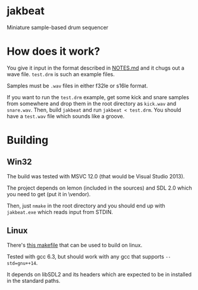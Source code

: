 jakbeat
=======

Miniature sample-based drum sequencer

How does it work?
=================

You give it input in the format described in [NOTES.md](NOTES.md) and it chugs out a wave file. `test.drm` is such an example files.

Samples must be `.wav` files in either f32le or s16le format.

If you want to run the `test.drm` example, get some kick and snare samples from somewhere and drop them in the root directory as `kick.wav` and `snare.wav`. Then, build `jakbeat` and run `jakbeat < test.drm`. You should have a `test.wav` file which sounds like a groove.

Building
========

Win32
-----

The build was tested with MSVC 12.0 (that would be Visual Studio 2013).

The project depends on lemon (included in the sources) and SDL 2.0 which you need to get (put it in \vendor).

Then, just `nmake` in the root directory and you should end up with `jakbeat.exe` which reads input from STDIN.

Linux
-----

There's [this makefile](Makefile.gcc) that can be used to build on linux.

Tested with gcc 6.3, but should work with any gcc that supports `--std=gnu++14`.

It depends on libSDL2 and its headers which are expected to be in installed in the standard paths.
